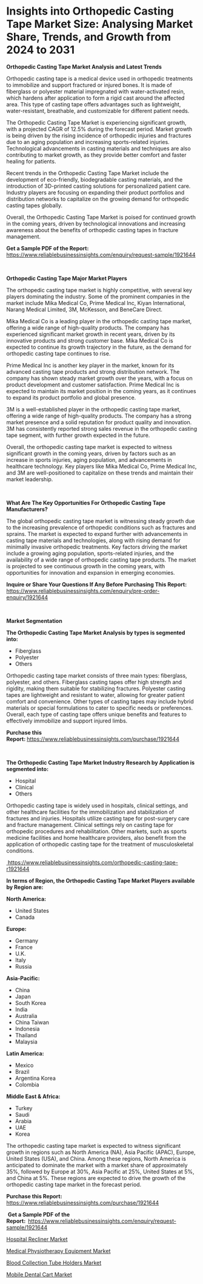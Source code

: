 <p><h1>Insights into Orthopedic Casting Tape Market Size: Analysing Market Share, Trends, and Growth from 2024 to 2031</h1></p><p><strong>Orthopedic Casting Tape Market Analysis and Latest Trends</strong></p>
<p><p>Orthopedic casting tape is a medical device used in orthopedic treatments to immobilize and support fractured or injured bones. It is made of fiberglass or polyester material impregnated with water-activated resin, which hardens after application to form a rigid cast around the affected area. This type of casting tape offers advantages such as lightweight, water-resistant, breathable, and customizable for different patient needs.</p><p>The Orthopedic Casting Tape Market is experiencing significant growth, with a projected CAGR of 12.5% during the forecast period. Market growth is being driven by the rising incidence of orthopedic injuries and fractures due to an aging population and increasing sports-related injuries. Technological advancements in casting materials and techniques are also contributing to market growth, as they provide better comfort and faster healing for patients.</p><p>Recent trends in the Orthopedic Casting Tape Market include the development of eco-friendly, biodegradable casting materials, and the introduction of 3D-printed casting solutions for personalized patient care. Industry players are focusing on expanding their product portfolios and distribution networks to capitalize on the growing demand for orthopedic casting tapes globally. </p><p>Overall, the Orthopedic Casting Tape Market is poised for continued growth in the coming years, driven by technological innovations and increasing awareness about the benefits of orthopedic casting tapes in fracture management.</p></p>
<p><strong>Get a Sample PDF of the Report:&nbsp;</strong> <a href="https://www.reliablebusinessinsights.com/enquiry/request-sample/1921644">https://www.reliablebusinessinsights.com/enquiry/request-sample/1921644</a></p>
<p>&nbsp;</p>
<p><strong>Orthopedic Casting Tape Major Market Players</strong></p>
<p><p>The orthopedic casting tape market is highly competitive, with several key players dominating the industry. Some of the prominent companies in the market include Mika Medical Co, Prime Medical Inc, Kiyan International, Narang Medical Limited, 3M, McKesson, and BeneCare Direct.</p><p>Mika Medical Co is a leading player in the orthopedic casting tape market, offering a wide range of high-quality products. The company has experienced significant market growth in recent years, driven by its innovative products and strong customer base. Mika Medical Co is expected to continue its growth trajectory in the future, as the demand for orthopedic casting tape continues to rise.</p><p>Prime Medical Inc is another key player in the market, known for its advanced casting tape products and strong distribution network. The company has shown steady market growth over the years, with a focus on product development and customer satisfaction. Prime Medical Inc is expected to maintain its market position in the coming years, as it continues to expand its product portfolio and global presence.</p><p>3M is a well-established player in the orthopedic casting tape market, offering a wide range of high-quality products. The company has a strong market presence and a solid reputation for product quality and innovation. 3M has consistently reported strong sales revenue in the orthopedic casting tape segment, with further growth expected in the future.</p><p>Overall, the orthopedic casting tape market is expected to witness significant growth in the coming years, driven by factors such as an increase in sports injuries, aging population, and advancements in healthcare technology. Key players like Mika Medical Co, Prime Medical Inc, and 3M are well-positioned to capitalize on these trends and maintain their market leadership.</p></p>
<p>&nbsp;</p>
<p><strong>What Are The Key Opportunities For Orthopedic Casting Tape Manufacturers?</strong></p>
<p><p>The global orthopedic casting tape market is witnessing steady growth due to the increasing prevalence of orthopedic conditions such as fractures and sprains. The market is expected to expand further with advancements in casting tape materials and technologies, along with rising demand for minimally invasive orthopedic treatments. Key factors driving the market include a growing aging population, sports-related injuries, and the availability of a wide range of orthopedic casting tape products. The market is projected to see continuous growth in the coming years, with opportunities for innovation and expansion in emerging economies.</p></p>
<p><strong>Inquire or Share Your Questions If Any Before Purchasing This Report:</strong> <a href="https://www.reliablebusinessinsights.com/enquiry/pre-order-enquiry/1921644">https://www.reliablebusinessinsights.com/enquiry/pre-order-enquiry/1921644</a></p>
<p>&nbsp;</p>
<p><strong>Market Segmentation</strong></p>
<p><strong>The Orthopedic Casting Tape Market Analysis by types is segmented into:</strong></p>
<p><ul><li>Fiberglass</li><li>Polyester</li><li>Others</li></ul></p>
<p><p>Orthopedic casting tape market consists of three main types: fiberglass, polyester, and others. Fiberglass casting tapes offer high strength and rigidity, making them suitable for stabilizing fractures. Polyester casting tapes are lightweight and resistant to water, allowing for greater patient comfort and convenience. Other types of casting tapes may include hybrid materials or special formulations to cater to specific needs or preferences. Overall, each type of casting tape offers unique benefits and features to effectively immobilize and support injured limbs.</p></p>
<p><strong>Purchase this Report:&nbsp;</strong><a href="https://www.reliablebusinessinsights.com/purchase/1921644">https://www.reliablebusinessinsights.com/purchase/1921644</a></p>
<p>&nbsp;</p>
<p><strong>The Orthopedic Casting Tape Market Industry Research by Application is segmented into:</strong></p>
<p><ul><li>Hospital</li><li>Clinical</li><li>Others</li></ul></p>
<p><p>Orthopedic casting tape is widely used in hospitals, clinical settings, and other healthcare facilities for the immobilization and stabilization of fractures and injuries. Hospitals utilize casting tape for post-surgery care and fracture management. Clinical settings rely on casting tape for orthopedic procedures and rehabilitation. Other markets, such as sports medicine facilities and home healthcare providers, also benefit from the application of orthopedic casting tape for the treatment of musculoskeletal conditions.</p></p>
<p><a href="https://www.reliablebusinessinsights.com/orthopedic-casting-tape-r1921644">&nbsp;https://www.reliablebusinessinsights.com/orthopedic-casting-tape-r1921644</a></p>
<p><strong>In terms of Region, the Orthopedic Casting Tape Market Players available by Region are:</strong></p>
<p>
    <p> <strong> North America: </strong>
        <ul>
            <li>United States</li>
            <li>Canada</li>
        </ul>
        </p> 
    <p> <strong> Europe: </strong>
        <ul>
            <li>Germany</li>
            <li>France</li>
            <li>U.K.</li>
            <li>Italy</li>
            <li>Russia</li>
        </ul>
        </p> 
    <p> <strong> Asia-Pacific: </strong>
        <ul>
            <li>China</li>
            <li>Japan</li>
            <li>South Korea</li>
            <li>India</li>
            <li>Australia</li>
            <li>China Taiwan</li>
            <li>Indonesia</li>
            <li>Thailand</li>
            <li>Malaysia</li>
        </ul>
        </p> 
    <p> <strong> Latin America: </strong>
        <ul>
            <li>Mexico</li>
            <li>Brazil</li>
            <li>Argentina Korea</li>
            <li>Colombia</li>
        </ul>
        </p> 
    <p> <strong> Middle East & Africa: </strong>
        <ul>
            <li>Turkey</li>
            <li>Saudi</li>
            <li>Arabia</li>
            <li>UAE</li>
            <li>Korea</li>
        </ul>
    </p>
    </p>
<p><p>The orthopedic casting tape market is expected to witness significant growth in regions such as North America (NA), Asia Pacific (APAC), Europe, United States (USA), and China. Among these regions, North America is anticipated to dominate the market with a market share of approximately 35%, followed by Europe at 30%, Asia Pacific at 25%, United States at 5%, and China at 5%. These regions are expected to drive the growth of the orthopedic casting tape market in the forecast period.</p></p>
<p><strong>Purchase this Report: </strong><a href="https://www.reliablebusinessinsights.com/purchase/1921644">https://www.reliablebusinessinsights.com/purchase/1921644</a></p>
<p>&nbsp;<strong>Get a Sample PDF of the Report:&nbsp;&nbsp;</strong><a href="https://www.reliablebusinessinsights.com/enquiry/request-sample/1921644">https://www.reliablebusinessinsights.com/enquiry/request-sample/1921644</a></p>
<p><strong></strong></p>
<p><p><a href="https://github.com/prosalinda88/Market-Research-Report-List-6/blob/main/hospital-recliner-market.md">Hospital Recliner Market</a></p><p><a href="https://github.com/susanjprice2023/Market-Research-Report-List-2/blob/main/medical-physiotherapy-equipment-market.md">Medical Physiotherapy Equipment Market</a></p><p><a href="https://github.com/globismark/Market-Research-Report-List-4/blob/main/blood-collection-tube-holders-market.md">Blood Collection Tube Holders Market</a></p><p><a href="https://github.com/NorbertYates/Market-Research-Report-List-6/blob/main/mobile-dental-cart-market.md">Mobile Dental Cart Market</a></p></p>